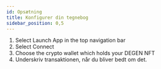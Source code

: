 ```yaml
---
id: Opsætning
title: Konfigurer din tegnebog
sidebar_position: 0,5
---
```


1. Select Launch App in the top navigation bar
2. Select Connect
3. Choose the crypto wallet which holds your DEGEN NFT
4. Underskriv transaktionen, når du bliver bedt om det.
